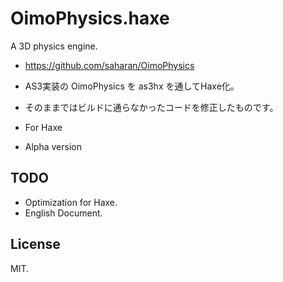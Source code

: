 OimoPhysics.haxe
===========

A 3D physics engine.

* https://github.com/saharan/OimoPhysics
* AS3実装の OimoPhysics を as3hx を通してHaxe化。
* そのままではビルドに通らなかったコードを修正したものです。

* For Haxe
* Alpha version

## TODO
* Optimization for Haxe.
* English Document.


## License
MIT.
